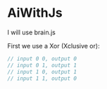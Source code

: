 # AiWithJs

I will use brain.js

First we use a Xor (Xclusive or):

```javascript
// input 0 0, output 0
// input 0 1, output 1
// input 1 0, output 1
// input 1 1, output 0

```

